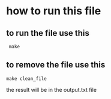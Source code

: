 # how to run this file

## to run the file use this
     make 

## to remove the file use this
    make clean_file

the result will be in the output.txt file